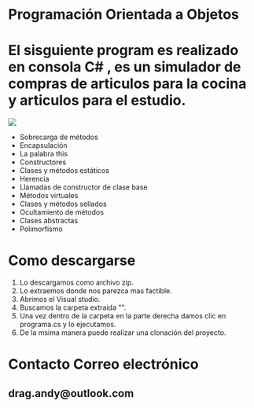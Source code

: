 # Programación Orientada a Objetos 

<h1>  El sisguiente program   es realizado en consola C# , es un simulador   de compras   de articulos para la cocina 
y articulos para el estudio.</h1>

<img src="https://https://encrypted-tbn0.gstatic.com/images?q=tbn%3AANd9GcS_PNR3aXOrt4oOl0Nl662cfo2wiqaFYDaeMA&usqp=CAU"> 
  
   <ul>  
<li>Sobrecarga de métodos</li> 
<li>Encapsulación</li> 
<li>La palabra this</li> 
<li>Constructores</li> 
<li>Clases y métodos estáticos</li> 
<li>Herencia</li> 
<li>Llamadas de constructor de clase base</li> 
<li>Métodos virtuales</li> 
<li>Clases y métodos sellados</li> 
<li>Ocultamiento de métodos</li> 
<li>Clases abstractas</li> 
<li>Polimorfismo </li> 
  </ul> 
 
 
 
 # Como descargarse
 <ol> 
<li> Lo descargamos como archivo zip.</li> 
<li>Lo extraemos donde nos parezca mas factible.</li> 
<li>Abrimos el Visual studio.</li> 
<li>Buscamos la carpeta extraida "".</li> 
<li>Una vez dentro de la carpeta en la parte derecha damos clic en programa.cs y lo ejecutamos.</li> 
<li>De la msima manera puede realizar una clonación  del proyecto.</li> 
  </ol> 
  
  # Contacto Correo electrónico
  
  <h2>  drag.andy@outlook.com</h2>
